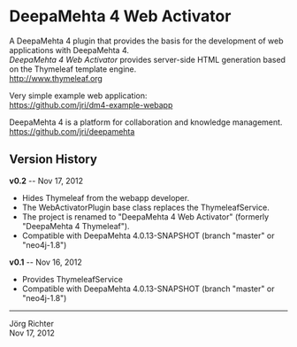 
DeepaMehta 4 Web Activator
==========================

A DeepaMehta 4 plugin that provides the basis for the development of web applications with DeepaMehta 4.  
*DeepaMehta 4 Web Activator* provides server-side HTML generation based on the Thymeleaf template engine.  
<http://www.thymeleaf.org>

Very simple example web application:  
<https://github.com/jri/dm4-example-webapp>

DeepaMehta 4 is a platform for collaboration and knowledge management.  
<https://github.com/jri/deepamehta>


Version History
---------------

**v0.2** -- Nov 17, 2012

* Hides Thymeleaf from the webapp developer.
* The WebActivatorPlugin base class replaces the ThymeleafService.
* The project is renamed to "DeepaMehta 4 Web Activator" (formerly "DeepaMehta 4 Thymeleaf").
* Compatible with DeepaMehta 4.0.13-SNAPSHOT (branch "master" or "neo4j-1.8")

**v0.1** -- Nov 16, 2012

* Provides ThymeleafService
* Compatible with DeepaMehta 4.0.13-SNAPSHOT (branch "master" or "neo4j-1.8")


------------
Jörg Richter  
Nov 17, 2012
